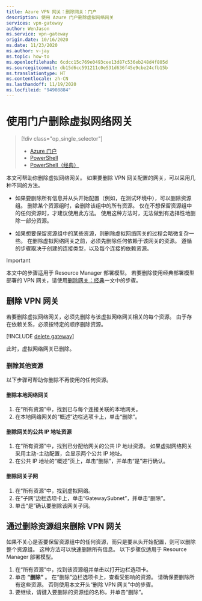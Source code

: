 ```yaml
---
title: Azure VPN 网关：删除网关：门户
description: 使用 Azure 门户删除虚拟网络网关
services: vpn-gateway
author: WenJason
ms.service: vpn-gateway
origin.date: 10/16/2020
ms.date: 11/23/2020
ms.author: v-jay
ms.topic: how-to
ms.openlocfilehash: 6cdcc15c769e0493cee13d87c536eb248d4f805d
ms.sourcegitcommit: db15d6cc591211c0e531d636f45e9cbe24cfb15b
ms.translationtype: HT
ms.contentlocale: zh-CN
ms.lasthandoff: 11/19/2020
ms.locfileid: "94908884"
---
```

# <a name="delete-a-virtual-network-gateway-using-the-portal"></a>使用门户删除虚拟网络网关

> [!div class="op_single_selector"]
> * [Azure 门户](vpn-gateway-delete-vnet-gateway-portal.md)
> * [PowerShell](vpn-gateway-delete-vnet-gateway-powershell.md)
> * [PowerShell（经典）](vpn-gateway-delete-vnet-gateway-classic-powershell.md)

本文可帮助你删除虚拟网络网关。 如果要删除 VPN 网关配置的网关，可以采用几种不同的方法。

* 如果要删除所有信息并从头开始配置（例如，在测试环境中），可以删除资源组。 删除某个资源组时，会删除该组中的所有资源。 仅在不想保留资源组中的任何资源时，才建议使用此方法。 使用这种方法时，无法做到有选择性地删除一部分资源。

* 如果想要保留资源组中的某些资源，则删除虚拟网络网关的过程会略微复杂一些。 在删除虚拟网络网关之前，必须先删除任何依赖于该网关的资源。 遵循的步骤取决于创建的连接类型，以及每个连接的依赖资源。

> [!IMPORTANT]
> 本文中的步骤适用于 Resource Manager 部署模型。 若要删除使用经典部署模型部署的 VPN 网关，请使用[删除网关：经典](vpn-gateway-delete-vnet-gateway-classic-powershell.md)一文中的步骤。

## <a name="delete-a-vpn-gateway"></a>删除 VPN 网关

若要删除虚拟网络网关，必须先删除与该虚拟网络网关相关的每个资源。 由于存在依赖关系，必须按特定的顺序删除资源。

[!INCLUDE [delete gateway](../../includes/vpn-gateway-delete-vnet-gateway-portal-include.md)]

此时，虚拟网络网关已删除。

### <a name="to-delete-additional-resources"></a>删除其他资源

以下步骤可帮助你删除不再使用的任何资源。

#### <a name="to-delete-the-local-network-gateway"></a>删除本地网络网关

1. 在“所有资源”中，找到已与每个连接关联的本地网关。
1. 在本地网络网关的“概述”边栏选项卡上，单击“删除”。

#### <a name="to-delete-the-public-ip-address-resource-for-the-gateway"></a>删除网关的公共 IP 地址资源

1. 在“所有资源”中，找到已分配给网关的公共 IP 地址资源。 如果虚拟网络网关采用主动-主动配置，会显示两个公共 IP 地址。
1. 在公共 IP 地址的“概述”页上，单击“删除”，并单击“是”进行确认。

#### <a name="to-delete-the-gateway-subnet"></a>删除网关子网

1. 在“所有资源”中，找到虚拟网络。 
1. 在“子网”边栏选项卡上，单击“GatewaySubnet”，并单击“删除”。 
1. 单击“是”确认要删除该网关子网。

## <a name="delete-a-vpn-gateway-by-deleting-the-resource-group"></a><a name="deleterg"></a>通过删除资源组来删除 VPN 网关

如果不关心是否要保留资源组中的任何资源，而只是要从头开始配置，则可以删除整个资源组。 这种方法可以快速删除所有信息。 以下步骤仅适用于 Resource Manager 部署模型。

1. 在“所有资源”中，找到该资源组并单击以打开边栏选项卡。
1. 单击 **“删除”** 。 在“删除”边栏选项卡上，查看受影响的资源。 请确保要删除所有这些资源。 否则使用本文开头“删除 VPN 网关”中的步骤。
1. 要继续，请键入要删除的资源组的名称，并单击“删除”。
